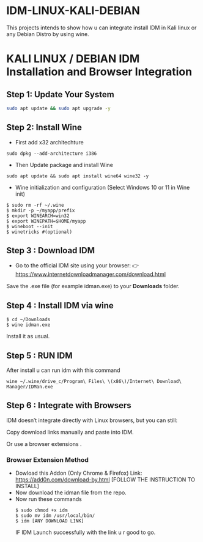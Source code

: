 # IDM-LINUX-KALI-DEBIAN
This projects intends to show how u can integrate install IDM in Kali linux or any Debian Distro by using wine.

# KALI LINUX / DEBIAN IDM Installation and Browser Integration

## Step 1: Update Your System

 ```bash
 sudo apt update && sudo apt upgrade -y 
 ```

## Step 2: Install Wine

- First add x32 architechture
```
sudo dpkg --add-architecture i386
```
- Then Update package and install Wine
```
sudo apt update && sudo apt install wine64 wine32 -y

```
- Wine initialization and configuration (Select Windows 10 or 11 in Wine init)
```
$ sudo rm -rf ~/.wine
$ mkdir -p ~/myapp/prefix
$ export WINEARCH=win32
$ export WINEPATH=$HOME/myapp
$ wineboot --init
$ winetricks #(optional)
```
## Step 3 : Download IDM
- Go to the official IDM site using your browser:
    👉 https://www.internetdownloadmanager.com/download.html

Save the .exe file (for example idman.exe) to your **Downloads** folder.

## Step 4 : Install IDM via wine 

```
$ cd ~/Downloads
$ wine idman.exe
```
Install it as usual.
## Step 5 : RUN IDM
After install u can run idm with this command
```
wine ~/.wine/drive_c/Program\ Files\ \(x86\)/Internet\ Download\ Manager/IDMan.exe
```
## Step 6 : Integrate with Browsers
IDM doesn’t integrate directly with Linux browsers, but you can still:

Copy download links manually and paste into IDM.

Or use a browser extensions .

### Browser Extension Method
  - Dowload this Addon (Only Chrome & Firefox)
    Link: https://add0n.com/download-by.html [FOLLOW THE INSTRUCTION TO INSTALL]
  - Now download the idman file from the repo.
  - Now run these commands
    ```
    $ sudo chmod +x idm
    $ sudo mv idm /usr/local/bin/
    $ idm [ANY DOWNLOAD LINK]
    ```
    IF IDM Launch successfully with the link u r good to go.

